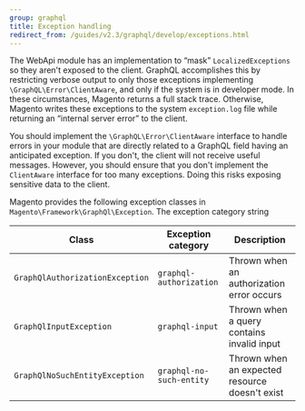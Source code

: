 ```yaml
---
group: graphql
title: Exception handling
redirect_from: /guides/v2.3/graphql/develop/exceptions.html
---
```


The WebApi module has an implementation to “mask” `LocalizedExceptions` so they aren't exposed to the client. GraphQL accomplishes this by restricting verbose output to only those exceptions implementing `\GraphQL\Error\ClientAware`, and only if the system is in developer mode. In these circumstances, Magento returns a full stack trace. Otherwise, Magento writes these exceptions to the system `exception.log` file while returning an “internal server error” to the client.

You should implement the `\GraphQL\Error\ClientAware` interface to handle errors in your module that are directly related to a GraphQL field having an anticipated exception. If you don't, the client will not receive useful messages. However, you should ensure that you don't implement the `ClientAware` interface for too many exceptions. Doing this risks exposing sensitive data to the client.

Magento provides the following exception classes in `Magento\Framework\GraphQl\Exception`. The exception category string

| Class                           | Exception category       | Description                                    |
| ------------------------------- | ------------------------ | ---------------------------------------------- |
| `GraphQlAuthorizationException` | `graphql-authorization`  | Thrown when an authorization error occurs      |
| `GraphQlInputException`         | `graphql-input`          | Thrown when a query contains invalid input     |
| `GraphQlNoSuchEntityException`  | `graphql-no-such-entity` | Thrown when an expected resource doesn't exist |

